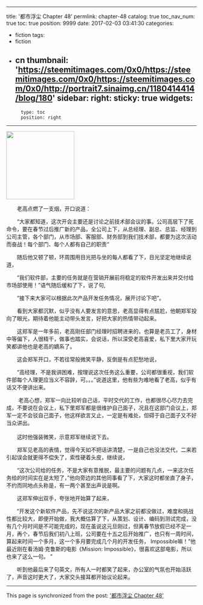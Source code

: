 
---
title: '都市浮尘 Chapter 48'
permlink: chapter-48
catalog: true
toc_nav_num: true
toc: true
position: 9999
date: 2017-02-03 03:41:30
categories:
- fiction
tags:
- fiction
- cn
thumbnail: 'https://steemitimages.com/0x0/https://steemitimages.com/0x0/https://steemitimages.com/0x0/http://portrait7.sinaimg.cn/1180414414/blog/180'
sidebar:
    right:
        sticky: true
widgets:
    -
        type: toc
        position: right
---


<html>
<p><img src="https://steemitimages.com/0x0/https://steemitimages.com/0x0/https://steemitimages.com/0x0/http://portrait7.sinaimg.cn/1180414414/blog/180" width="180" height="180"/></p>
<p>　　老高点燃了一支烟，开口说道：</p>
<p>　　“大家都知道，这次开会主要还是讨论之前技术部会议的事。公司高层下了死命令，要在春节过后推广新的产品，全公司上下，从总经理、副总、总监、经理到公司主管，各个部门，从市场部、客服部、财务部到我们技术部，都要为这次活动而奋战！每个部门、每个人都有自己的职责“</p>
<p>　　随后他又顿了顿，环周围用目光把与坐的每人都看了下，目光坚定地继续说道，</p>
<p>　　“我们软件部，主要的任务就是在营销开展前将稳定的软件开发出来并交付给市场部使用！”语气随后缓和了下，说了句,</p>
<p>　　“接下来大家可以根据此次产品开发任务情况，展开讨论下吧”。</p>
<p>　　看到大家都沉默，似乎没有人要发言的意思，老高显得有点尴尬，他朝郑军投向了眼光，期待着他能主动带头发言，好把大家的热情带动起来。</p>
<p>　　这郑军是一年多前，老高刚任部门经理时招聘进来的，也算是老员工了，身材中等偏下，人很精干，做事也踏实，会说话，所以深受老高喜爱，私下里大家开玩笑都讲他也是老高的嫡系了。</p>
<p>　　这会郑军开口，不若往常般微笑平静，反倒是有点犯愁地说，</p>
<p>　　“高经理，不是我讲困难，按理说这次任务这么重要，公司都很重视，我们软件部每个人理更应当义不容辞，可。。。”说道这里，他有些为难地看了老高，似乎有话又不便讲出来。</p>
<p>　　 老高心想，郑军一向比较听自己话，平时交代的工作，也都很尽心尽力去完成，不要说在会议上，私下里郑军都是很维护自己面子，况且在这部门会议上，郑军一定不会驳自己面子，他这样欲言又止，一定是有难处，但碍于自己面子又不好当众讲出。<br>
<br>
　　这时他强装微笑，示意郑军继续说下去。&nbsp;</p>
<p>　　郑军见老高的表情，觉得今天如不把话讲清楚，一是自己也没法交代，二来若引起误会就更得不偿失了，索性硬着头皮，继续说，</p>
<p>　　“这次公司给的任务，不是大家有意推脱，最主要的问题有几点，一来这次任务给的时间实在是太短了，”他向旁边的其他同事看了下，大家这时都坐直了身子，不约而同地点头称是，有一两个甚至出声说是啊。</p>
<p>　　这郑军伸出双手，夸张地开始算了起来，&nbsp;</p>
<p>&nbsp;&nbsp;&nbsp;&nbsp;&nbsp;&nbsp;&nbsp;“开发这个新软件产品，先不说这次的新产品大家之前都没做过，难度和挑战性都比较大，即便开始做，我大概估算了下，从策划、设计、编码到测试完成，没有几个月时间是不可能完成的，现在虽说这元旦刚过，但离春节放假已经不足一月，再个，春节后我们初八上班，公司要在十五之后开始推广，也只有一周时间，算起来时间一个多月，这一个多月要完成几个月的开发任务， Impossible嘛！”他最近刚在看汤姆·克鲁斯的电影《Mission: Impossible》，很喜欢这部电影，所以也来了这么一句。 ”</p>
<p>　　听到他最后来了句英文，所有人一时都笑了起来，办公室的气氛也开始活跃了，声音这时更大了，大家交头接耳都开始议论起来。</p>
</html>

- - -

This page is synchronized from the post: ['都市浮尘 Chapter 48'](https://steemit.com/@rivalhw/chapter-48)
